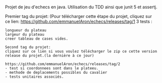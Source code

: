 Projet de jeu d'echecs en java. Utilisation du TDD ainsi que junit 5 et assertj.

Premier tag du projet: (Pour télécharger cette étape du projet, cliquez sur ce lien: https://github.com/emmanuelAron/echecs/releases/tag/1 3 tests :

    longueur du plateau
    largeur du plateau
    creer tableau de cases vides.

    Second tag du projet:
    cliquez sur ce lien si vous voulez télécharger le zip ce cette version release du projet.(la dernière à ce jour)
    
    https://github.com/emmanuelAron/echecs/releases/tag/2
    - test si coordonnees sont dans le plateeu.
    - methode de deplacements possibles du cavalier
    - tests unitaires associés.

